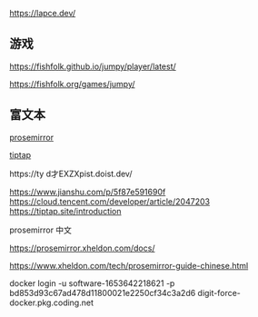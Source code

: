 https://lapce.dev/

## 游戏
https://fishfolk.github.io/jumpy/player/latest/

https://fishfolk.org/games/jumpy/
## 富文本

[prosemirror](https://prosemirror.net/)

[tiptap](https://github.com/ueberdosis/tiptap)

https://ty d才EXZXpist.doist.dev/


https://www.jianshu.com/p/5f87e591690f
https://cloud.tencent.com/developer/article/2047203
https://tiptap.site/introduction

prosemirror 中文

https://prosemirror.xheldon.com/docs/

https://www.xheldon.com/tech/prosemirror-guide-chinese.html


docker login -u software-1653642218621 -p bd853d93c67ad478d11800021e2250cf34c3a2d6 digit-force-docker.pkg.coding.net



